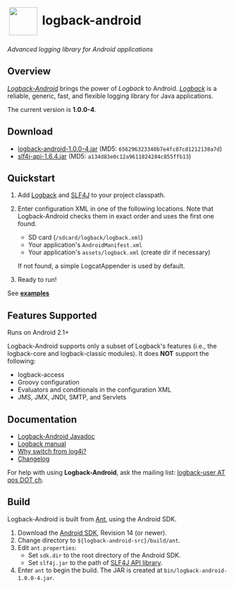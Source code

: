 <h1><a href="http://tony19.github.com/logback-android/"><img src="http://tony19.github.com/logback-android/img/lblogo-72x72.png" width="64" height="64" hspace="4" vspace="4" valign="middle"/></a> logback-android</h1>


*Advanced logging library for Android applications*


Overview
--------

[*Logback-Android*][3] brings the power of *Logback* to Android. [*Logback*][1] is a reliable, generic, fast, and flexible logging library for Java applications. 

The current version is **1.0.0-4**.

Download
--------
 * [logback-android-1.0.0-4.jar][13] (MD5: `656296323340b7e4fc87cd1212138a7d`)
 * [slf4j-api-1.6.4.jar][14] (MD5: `a134d83e0c12a9611824284c855ffb13`)

Quickstart
----------
1. Add [Logback][13] and [SLF4J][14] to your project classpath.
2. Enter configuration XML in one of the following locations. Note that Logback-Android checks them in exact order and uses the first one found.
	* SD card (`/sdcard/logback/logback.xml`)
	* Your application's `AndroidManifest.xml`
	* Your application's `assets/logback.xml` (create dir if necessary)

	If not found, a simple LogcatAppender is used by default.

3. Ready to run!

See **[examples][3]**


Features Supported
------------------
Runs on Android 2.1+

Logback-Android supports only a subset of Logback's features (i.e., the logback-core and logback-classic modules). It does **NOT** support the following:

* logback-access
* Groovy configuration
* Evaluators and conditionals in the configuration XML
* JMS, JMX, JNDI, SMTP, and Servlets

Documentation
-------------
* [Logback-Android Javadoc][8]
* [Logback manual][7]
* [Why switch from log4j?][2]
* [Changelog][4]

For help with using **Logback-Android**, ask the mailing list: [logback-user AT qos DOT ch][9].

Build
-----
Logback-Android is built from [Ant][16], using the Android SDK.

1. Download the [Android SDK][15], Revision 14 (or newer).
2. Change directory to `${logback-android-src}/build/ant`.
2. Edit `ant.properties`:
	* Set `sdk.dir` to the root directory of the Android SDK.
	* Set `slf4j.jar` to the path of [SLF4J API library][14].
3. Enter `ant` to begin the build. The JAR is created at `bin/logback-android-1.0.0-4.jar`.


 [1]: http://logback.qos.ch
 [2]: http://logback.qos.ch/reasonsToSwitch.html
 [3]: http://tony19.github.com/logback-android
 [4]: http://tony19.github.com/logback-android/changelog.html
 [7]: http://logback.qos.ch/manual/index.html
 [8]: http://tony19.github.com/logback-android/doc/1.0.0-4/
 [9]: mailto:logback-user@qos.ch
 [13]: https://github.com/downloads/tony19/logback-android/logback-android-1.0.0-4.jar 
 [14]: https://github.com/downloads/tony19/logback-android/slf4j-api-1.6.4.jar
 [15]: http://developer.android.com/sdk/index.html
 [16]: http://ant.apache.org/
